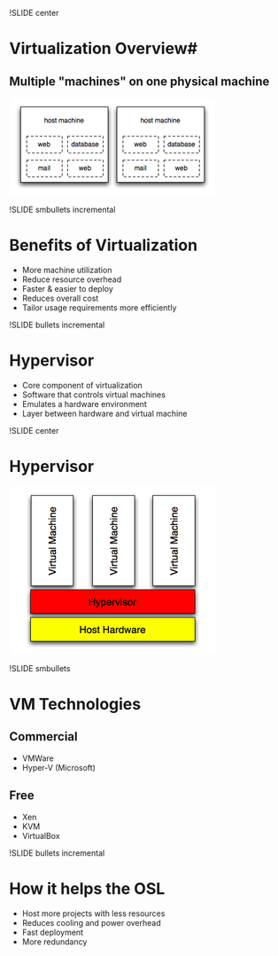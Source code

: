 !SLIDE center

# Virtualization Overview#

## Multiple "machines" on one physical machine ##

![vm image](vm.png)

!SLIDE smbullets incremental

# Benefits of Virtualization #

* More machine utilization
* Reduce resource overhead
* Faster & easier to deploy
* Reduces overall cost
* Tailor usage requirements more efficiently

!SLIDE bullets incremental

# Hypervisor #

* Core component of virtualization
* Software that controls virtual machines
* Emulates a hardware environment
* Layer between hardware and virtual machine

!SLIDE center

# Hypervisor #

![hypervisor](hypervisor.png)

!SLIDE smbullets

# VM Technologies #

## Commercial ##
* VMWare
* Hyper-V (Microsoft)

## Free ##
* Xen
* KVM
* VirtualBox

!SLIDE bullets incremental

# How it helps the OSL #

* Host more projects with less resources
* Reduces cooling and power overhead
* Fast deployment
* More redundancy
